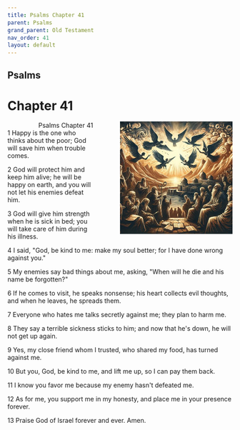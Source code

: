 ```yaml
---
title: Psalms Chapter 41
parent: Psalms
grand_parent: Old Testament
nav_order: 41
layout: default
---
```


## Psalms

# Chapter 41

<div style="clear: both; text-align: right;">
    <div style="max-width: 50%; height: auto; float: right; margin: 0 0 10px 10px; padding-left: 10%;">
        <img src="/assets/Image/Psalms/500/41.jpg" alt="Psalms Chapter 41" class="chapter-image">
    </div>
    <figcaption style="font-size: 14px; text-align: right;">Psalms Chapter 41</figcaption>
</div>
1 Happy is the one who thinks about the poor; God will save him when trouble comes.

2 God will protect him and keep him alive; he will be happy on earth, and you will not let his enemies defeat him.

3 God will give him strength when he is sick in bed; you will take care of him during his illness.

4 I said, "God, be kind to me: make my soul better; for I have done wrong against you."

5 My enemies say bad things about me, asking, "When will he die and his name be forgotten?"

6 If he comes to visit, he speaks nonsense; his heart collects evil thoughts, and when he leaves, he spreads them.

7 Everyone who hates me talks secretly against me; they plan to harm me.

8 They say a terrible sickness sticks to him; and now that he's down, he will not get up again.

9 Yes, my close friend whom I trusted, who shared my food, has turned against me.

10 But you, God, be kind to me, and lift me up, so I can pay them back.

11 I know you favor me because my enemy hasn't defeated me.

12 As for me, you support me in my honesty, and place me in your presence forever.

13 Praise God of Israel forever and ever. Amen.


